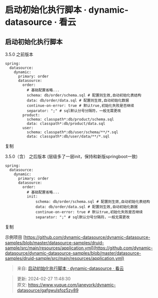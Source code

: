 # 启动初始化执行脚本 · dynamic-datasource · 看云

## 启动初始化执行脚本
3.5.0 之前版本

```plain
spring:
  datasource:
    dynamic:
      primary: order
      datasource:
        order:
          # 基础配置省略...
          schema: db/order/schema.sql # 配置则生效,自动初始化表结构
          data: db/order/data.sql # 配置则生效,自动初始化数据
          continue-on-error: true # 默认true,初始化失败是否继续
          separator: ";" # sql默认分号分隔符，一般无需更改
        product:
          schema: classpath*:db/product/schema.sql
          data: classpath*:db/product/data.sql
        user:
          schema: classpath*:db/user/schema/**/*.sql
          data: classpath*:db/user/data/**/*.sql
```

复制

3.5.0（含） 之后版本 (层级多了一层init，保持和新版springboot一致)

```plain
spring:
  datasource:
    dynamic:
      primary: order
      datasource:
        order:
          # 基础配置省略...
          init:
              schema: db/order/schema.sql # 配置则生效,自动初始化表结构
              data: db/order/data.sql # 配置则生效,自动初始化数据
              continue-on-error: true # 默认true,初始化失败是否继续
              separator: ";" # sql默认分号分隔符，一般无需更改
```

复制

示例项目 [https://github.com/dynamic-datasource/dynamic-datasource-samples/blob/master/datasource-samples/druid-sample/src/main/resources/application.yml](https://github.com/dynamic-datasource/dynamic-datasource-samples/blob/master/datasource-samples/druid-sample/src/main/resources/application.yml)  


> 来自: [启动初始化执行脚本 · dynamic-datasource · 看云](https://www.kancloud.cn/tracy5546/dynamic-datasource/2268598)
>



> 更新: 2024-02-27 11:48:30  
> 原文: <https://www.yuque.com/janeyork/dynamic-datasource/gafgwulsfoz5zy89>